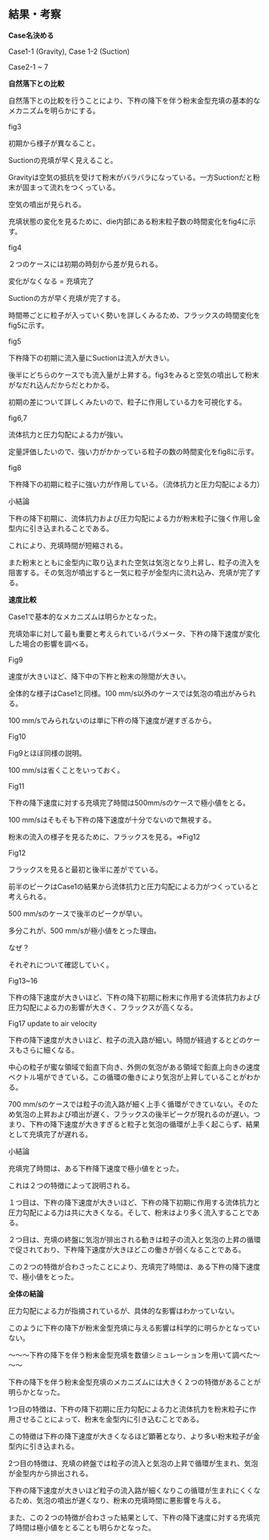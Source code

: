 ## 結果・考察



**Case名決める**  

Case1-1 (Gravity), Case 1-2 (Suction)

Case2-1 ~ 7



**自然落下との比較**  

自然落下との比較を行うことにより、下杵の降下を伴う粉末金型充填の基本的なメカニズムを明らかにする。

fig3

初期から様子が異なること。

Suctionの充填が早く見えること。

Gravityは空気の抵抗を受けて粉末がバラバラになっている。一方Suctionだと粉末が固まって流れをつくっている。

空気の噴出が見られる。

充填状態の変化を見るために、die内部にある粉末粒子数の時間変化をfig4に示す。

fig4

２つのケースには初期の時刻から差が見られる。

変化がなくなる = 充填完了

Suctionの方が早く充填が完了する。

時間帯ごとに粒子が入っていく勢いを詳しくみるため、フラックスの時間変化をfig5に示す。

fig5

下杵降下の初期に流入量にSuctionは流入が大きい。

後半にどちらのケースでも流入量が上昇する。fig3をみると空気の噴出して粉末がなだれ込んだからだとわかる。

初期の差について詳しくみたいので、粒子に作用している力を可視化する。

fig6,7

流体抗力と圧力勾配による力が強い。

定量評価したいので、強い力がかかっている粒子の数の時間変化をfig8に示す。

fig8

下杵降下の初期に粒子に強い力が作用している。（流体抗力と圧力勾配による力）



小結論

下杵の降下初期に、流体抗力および圧力勾配による力が粉末粒子に強く作用し金型内に引き込まれることである。

これにより、充填時間が短縮される。

また粉末とともに金型内に取り込まれた空気は気泡となり上昇し、粒子の流入を阻害する。その気泡が噴出すると一気に粒子が金型内に流れ込み、充填が完了する。





**速度比較**  

Case1で基本的なメカニズムは明らかとなった。

充填効率に対して最も重要と考えられているパラメータ、下杵の降下速度が変化した場合の影響を調べる。

Fig9

速度が大きいほど、降下中の下杵と粉末の隙間が大きい。

全体的な様子はCase1と同様。100 mm/s以外のケースでは気泡の噴出がみられる。

100 mm/sでみられないのは単に下杵の降下速度が遅すぎるから。

Fig10

Fig9とほぼ同様の説明。

100 mm/sは省くことをいっておく。

Fig11

下杵の降下速度に対する充填完了時間は500mm/sのケースで極小値をとる。

100 mm/sはそもそも下杵の降下速度が十分でないので無視する。

粉末の流入の様子を見るために、フラックスを見る。=>Fig12

Fig12

フラックスを見ると最初と後半に差がでている。

前半のピークはCase1の結果から流体抗力と圧力勾配による力がつくっていると考えられる。

500 mm/sのケースで後半のピークが早い。

多分これが、500 mm/sが極小値をとった理由。

なぜ？

それぞれについて確認していく。

Fig13~16

下杵の降下速度が大きいほど、下杵の降下初期に粉末に作用する流体抗力および圧力勾配による力の影響が大きく、フラックスが高くなる。

Fig17 update to air velocity

下杵の降下速度が大きいほど、粒子の流入路が細い。時間が経過するとどのケースもさらに細くなる。

中心の粒子が蜜な領域で鉛直下向き、外側の気泡がある領域で鉛直上向きの速度ベクトル場ができている。この循環の働きにより気泡が上昇していることがわかる。

700 mm/sのケースでは粒子の流入路が細く上手く循環ができていない。そのため気泡の上昇および噴出が遅く、フラックスの後半ピークが現れるのが遅い。つまり、下杵の降下速度が大きすぎると粒子と気泡の循環が上手く起こらず、結果として充填完了が遅れる。



小結論

充填完了時間は、ある下杵降下速度で極小値をとった。

これは２つの特徴によって説明される。

１つ目は、下杵の降下速度が大きいほど、下杵の降下初期に作用する流体抗力と圧力勾配による力は共に大きくなる。そして、粉末はより多く流入することである。

２つ目は、充填の終盤に気泡が排出される動きは粒子の流入と気泡の上昇の循環で促されており、下杵降下速度が大きほどこの働きが弱くなることである。

この２つの特徴が合わさったことにより、充填完了時間は、ある下杵の降下速度で、極小値をとった。



**全体の結論**  

圧力勾配による力が指摘されているが、具体的な影響はわかっていない。

このように下杵の降下が粉末金型充填に与える影響は科学的に明らかとなっていない。

～～～下杵の降下を伴う粉末金型充填を数値シミュレーションを用いて調べた～～～

下杵の降下を伴う粉末金型充填のメカニズムには大きく２つの特徴があることが明らかとなった。

1つ目の特徴は、下杵の降下初期に圧力勾配による力と流体抗力を粉末粒子に作用させることによって、粉末を金型内に引き込むことである。

この特徴は下杵の降下速度が大きくなるほど顕著となり、より多い粉末粒子が金型内に引き込まれる。

2つ目の特徴は、充填の終盤では粒子の流入と気泡の上昇で循環が生まれ、気泡が金型内から排出される。

下杵の降下速度が大きいほど粒子の流入路が細くなりこの循環が生まれにくくなるため、気泡の噴出が遅くなり、粉末の充填時間に悪影響を与える。

また、この２つの特徴が合わさった結果として、下杵の降下速度に対する充填完了時間は極小値をとることも明らかとなった。